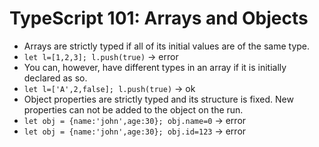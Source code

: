# TypeScript 101: Arrays and Objects

- Arrays are strictly typed if all of its initial values are of the same type.
- `let l=[1,2,3]; l.push(true)` -> error
- You can, however, have different types in an array if it is initially declared as so.
- `let l=['A',2,false]; l.push(true)` -> ok
- Object properties are strictly typed and its structure is fixed. New properties can not be added to the object on the run.
- `let obj = {name:'john',age:30}; obj.name=0` -> error
- `let obj = {name:'john',age:30}; obj.id=123` -> error